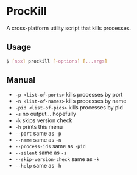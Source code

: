 # ProcKill
A cross-platform utility script that kills processes.

## Usage
```sh
$ [npx] prockill [-options] [...args]
```
## Manual
 - `-p <list-of-ports>` kills processes by port
 - `-n <list-of-names>` kills processes by name
 - `-pid <list-of-pids>` kills processes by pid
 - `-s` no output... hopefully
 - `-k` skips version check
 - `-h` prints this menu
 - `--port` same as `-p`
 - `--name` same as `-n`
 - `--process-ids` same as `-pid`
 - `--silent` same as `-s`
 - `--skip-version-check` same as `-k`
 - `--help` same as `-h`